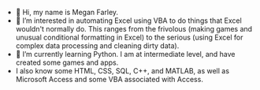 - 👋 Hi, my name is Megan Farley.
- 👀 I’m interested in automating Excel using VBA to do things that Excel wouldn't normally do.  This ranges from the frivolous (making games and unusual conditional formatting in Excel) to the serious (using Excel for complex data processing and cleaning dirty data).
- 🌱 I’m currently learning Python.  I am at intermediate level, and have created some games and apps.
- I also know some HTML, CSS, SQL, C++, and MATLAB, as well as Microsoft Access and some VBA associated with Access.


<!---
mcfarley1/mcfarley1 is a ✨ special ✨ repository because its `README.md` (this file) appears on your GitHub profile.
You can click the Preview link to take a look at your changes.
--->
